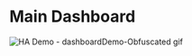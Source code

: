# Main Dashboard
![HA Demo - dashboardDemo-Obfuscated gif](https://github.com/user-attachments/assets/fa9f5162-7f68-4c83-9aaf-1ec3ba47d461)
